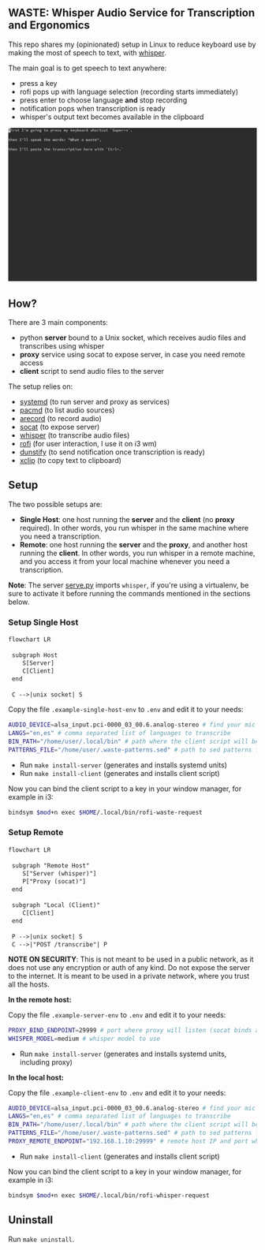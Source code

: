 ## WASTE: Whisper Audio Service for Transcription and Ergonomics

This repo shares my (opinionated) setup in Linux to reduce keyboard use by making the most of speech to text, with [whisper](https://github.com/openai/whisper).

The main goal is to get speech to text anywhere:

* press a key
* rofi pops up with language selection (recording starts immediately)
* press enter to choose language **and** stop recording
* notification pops when transcription is ready
* whisper's output text becomes available in the clipboard

![](/recording.gif)

## How?

There are 3 main components:

* python **server** bound to a Unix socket, which receives audio files and transcribes using whisper
* **proxy** service using socat to expose server, in case you need remote access
* **client** script to send audio files to the server

The setup relies on:

* [systemd](https://systemd.io) (to run server and proxy as services)
* [pacmd](https://linux.die.net/man/1/pacmd) (to list audio sources)
* [arecord](https://linux.die.net/man/1/arecord) (to record audio)
* [socat](https://linux.die.net/man/1/socat) (to expose server)
* [whisper](https://github.com/openai/whisper) (to transcribe audio files)
* [rofi](https://github.com/davatorium/rofi) (for user interaction, I use it on i3 wm)
* [dunstify](https://linuxcommandlibrary.com/man/dunstify) (to send notification once transcription is ready)
* [xclip](https://linux.die.net/man/1/xclip) (to copy text to clipboard)

## Setup

The two possible setups are:

* **Single Host**: one host running the **server** and the **client** (no **proxy** required). In other words, you run whisper in the same machine where you need a transcription.
* **Remote**: one host running the **server** and the **proxy**, and another host running the **client**. In other words, you run whisper in a remote machine, and you access it from your local machine whenever you need a transcription.

**Note**: The server [serve.py](/serve.py) imports `whisper`, if you're using a virtualenv, be sure to activate it before running the commands mentioned in the sections below.

### Setup Single Host

```mermaid
flowchart LR

 subgraph Host
    S[Server]
    C[Client]
 end

 C -->|unix socket| S
```

Copy the file `.example-single-host-env` to `.env` and edit it to your needs:

```sh
AUDIO_DEVICE=alsa_input.pci-0000_03_00.6.analog-stereo # find your mic with 'pacmd list-sources`
LANGS="en,es" # comma separated list of languages to transcribe
BIN_PATH="/home/user/.local/bin" # path where the client script will be installed
PATTERNS_FILE="/home/user/.waste-patterns.sed" # path to sed patterns file
```

* Run `make install-server` (generates and installs systemd units)
* Run `make install-client` (generates and installs client script)

Now you can bind the client script to a key in your window manager, for example in i3:

```sh
bindsym $mod+n exec $HOME/.local/bin/rofi-waste-request
```

### Setup Remote

```mermaid
flowchart LR

 subgraph "Remote Host"
    S["Server (whisper)"]
    P["Proxy (socat)"]
 end

 subgraph "Local (Client)"
    C[Client]
 end

 P -->|unix socket| S
 C -->|"POST /transcribe"| P
```

**NOTE ON SECURITY**: This is not meant to be used in a public network, as it does not use any encryption or auth of any kind. Do not expose the server to the internet. It is meant to be used in a private network, where you trust all the hosts.

**In the remote host:**

Copy the file `.example-server-env` to `.env` and edit it to your needs:

```sh
PROXY_BIND_ENDPOINT=29999 # port where proxy will listen (socat binds all interfaces by default)
WHISPER_MODEL=medium # whisper model to use
```

* Run `make install-server` (generates and installs systemd units, including proxy)

**In the local host:**

Copy the file `.example-client-env` to `.env` and edit it to your needs:

```sh
AUDIO_DEVICE=alsa_input.pci-0000_03_00.6.analog-stereo # find your mic with 'pacmd list-sources`
LANGS="en,es" # comma separated list of languages to transcribe
BIN_PATH="/home/user/.local/bin" # path where the client script will be installed
PATTERNS_FILE="/home/user/.waste-patterns.sed" # path to sed patterns file
PROXY_REMOTE_ENDPOINT="192.168.1.10:29999" # remote host IP and port where proxy is listening
```

* Run `make install-client` (generates and installs client script)

Now you can bind the client script to a key in your window manager, for example in i3:

```sh
bindsym $mod+n exec $HOME/.local/bin/rofi-whisper-request
```

## Uninstall

Run `make uninstall`.
